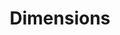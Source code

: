 ---
bigquery: https://console.cloud.google.com/bigquery?p=covid-19-dimensions-ai&page=table&d=data&t=publications
contributors: Digital Science, https://www.digital-science.com/
cost: Free for personal, non-commercial use.
description: Dimensions contains more than 100 million publications, ranging from
  articles published in scholarly journals, books and book chapters, to preprints
  and conference proceedings. All publications are contextualized with linked data
  sets, funding, publications, patents, clinical trials, and policy documents. You
  can also view associated categories, funders, institutions, and researcher profiles.
documentation: https://docs.dimensions.ai/bigquery/index.html
last_edit: 04/07/2022, 01:49:00
location: https://www.dimensions.ai/products/free/
maintained_by: Digital Science, https://www.digital-science.com/
schema_fields:
- end_date
- filing_date
- research_org_country_names
- volume
- metrics
- open_access_categories_v2
- date_modified
- abstract
- associated_publication_id
- labels
- research_org_state_names
- assignee_orgs
- granted_year
- name
- category_rcdc
- pmcid
- open_access_categories
- date
- research_org_state_codes
- editors
- authors
- research_orgs
- date_imported_gbq
- funder_org_state_codes
- end_year
- resulting_publication_doi
- interventions
- acronym
- current_assignee_orgs
- arxiv_id
- foa_number
- registry
- category_hrcs_hc
- journal_lists
- active_years
- date_inserted
- cited_by_ids
- ipcr
- funding_currency
- proceedings_title
- gender
- type
- family_id
- research_org_city_names
- wikipedia_url
- granted_date
- current_assignee
- inventor_names
- embargo_date
- repository_url
- publication_ids
- family_count
- language
- funding_chf
- funding_amount
- relationships
- legal_events
- associated_publication_pmid
- category_icrp_ct
- funding_usd
- category_hra
- category_uoa
- categories
- start_date
- researcher_ids
- citation_string
- funder_orgs
- publication_year
- brief_title
- research_org_countries
- title
- patent_ids
- established
- original_assignee_orgs
- funding_nzd
- issue
- source_id
- doi
- journal
- publisher
- kind
- funding_cad
- filing_status
- conference
- acknowledgements
- funding_details
- funder_countries
- conditions
- associated_grant_ids
- funding_gbp
- category_hrcs_rac
- repository_name
- mesh_headings
- resulting_publication_ids
- phase
- funding_jpy
- links
- eisbn
- citations
- id
- family_members_ids
- external_ids
- date_online
- original_assignee_countries
- application_number
- assignee_countries
- category_icrp_cso
- funder_org_countries
- funding_eur
- funder_org
- repository_id
- parent_id
- funder_org_cities
- pages
- funder_org_acronyms
- original_abstract
- funding_cny
- category_for
- original_assignee
- funding_aud
- status
- year
- concepts
- types
- aliases
- book_title
- address
- associated_publication_doi
- legal_status
- cpc
- expiration_date
- filing_year
- isbn
- description
- email_address
- category_bra
- associated_publication_arxiv_id
- book_series_title
- acronyms
- pmid
- grant_number
- mesh_terms
- reference_ids
- altmetrics
- current_assignee_countries
- supporting_grant_ids
- created_date
- license
- publication_date
- priority_year
- linkout
- original_title
- subtitles
- start_year
- priority_date
- research_org_cities
- citations_count
- organisation_details
- category_sdg
- expiration_year
- jurisdiction
- investigators
- clinical_trial_ids
- date_print
- date_normal
shortname: dimensions
tags:
- scholarly literature
- patents
- funding
- clinical trials
- academic profiles
terms_of_use: 'Use of both the Dimensions COVID-19 dataset and full Dimensions dataset
  are subject to the Dimensions Terms of use: https://www.dimensions.ai/policies-terms-legal '
title: Dimensions
uuid: dcff88bd-fe6b-4fdb-8159-809bf9d7bc1c
---